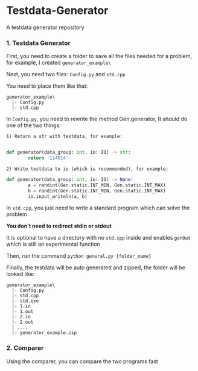# Testdata-Generator

A testdata generator repository

### 1. Testdata Generator

First, you need to create a folder to save all the files needed for a problem, for example, I created `generator_example\`

Next, you need two files: `Config.py` and `std.cpp`

You need to place them like that:

```
generator_example\
  |- Config.py
  |- std.cpp
```

In `Config.py`, you need to rewrite the method Gen.generator, It should do one of the two things:

    1) Return a str with testdata, for example:

```python

def generator(data_group: int, io: IO) -> str: 
        return '114514'
```

    2) Write testdata to io (which is recommended), for example:

```python
def generator(data_group: int, io: IO) -> None: 
        a = randint(Gen.static.INT_MIN, Gen.static.INT_MAX)
        b = randint(Gen.static.INT_MIN, Gen.static.INT_MAX)
        io.input_writeln(a, b)
```

In `std.cpp`, you just need to write a standard program which can solve the problem

**You don't need to redirect stdin or stdout**

It is optional to have a directory with no `std.cpp` inside and enables `genOut` which is still an experimental function

Then, run the command `python general.py {folder_name}`

Finally, the testdata will be auto generated and zipped, the folder will be looked like:

```
generator_example\
  |- Config.py
  |- std.cpp
  |- std.exe
  |- 1.in
  |- 1.out
  |- 2.in
  |- 2.out
  | ....
  |- generator_example.zip
```


### 2. Comparer

Using the comparer, you can compare the two programs fast
